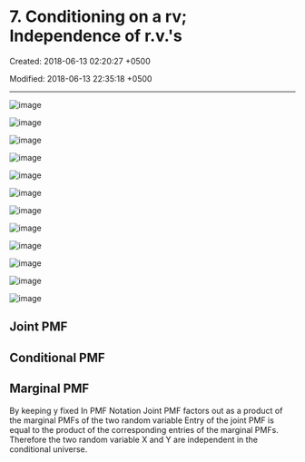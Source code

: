 # 7. Conditioning on a rv; Independence of r.v.'s

Created: 2018-06-13 02:20:27 +0500

Modified: 2018-06-13 22:35:18 +0500

---

![image](media/Intro---Syllabus_7.-Conditioning-on-a-rv;-Independence-of-r.v.'s-image1.png)

![image](media/Intro---Syllabus_7.-Conditioning-on-a-rv;-Independence-of-r.v.'s-image2.png)

![image](media/Intro---Syllabus_7.-Conditioning-on-a-rv;-Independence-of-r.v.'s-image3.png)

![image](media/Intro---Syllabus_7.-Conditioning-on-a-rv;-Independence-of-r.v.'s-image4.png)

![image](media/Intro---Syllabus_7.-Conditioning-on-a-rv;-Independence-of-r.v.'s-image5.png)

![image](media/Intro---Syllabus_7.-Conditioning-on-a-rv;-Independence-of-r.v.'s-image6.png)

![image](media/Intro---Syllabus_7.-Conditioning-on-a-rv;-Independence-of-r.v.'s-image7.png)

![image](media/Intro---Syllabus_7.-Conditioning-on-a-rv;-Independence-of-r.v.'s-image8.png)

![image](media/Intro---Syllabus_7.-Conditioning-on-a-rv;-Independence-of-r.v.'s-image9.png)

![image](media/Intro---Syllabus_7.-Conditioning-on-a-rv;-Independence-of-r.v.'s-image10.png)

![image](media/Intro---Syllabus_7.-Conditioning-on-a-rv;-Independence-of-r.v.'s-image11.png)

![image](media/Intro---Syllabus_7.-Conditioning-on-a-rv;-Independence-of-r.v.'s-image12.png)

## Joint PMF
## Conditional PMF

## Marginal PMF

By keeping y fixed
In PMF Notation
Joint PMF factors out as a product of the marginal PMFs of the two random variable
Entry of the joint PMF is equal to the product of the corresponding entries of the marginal PMFs. Therefore the two random variable X and Y are independent in the conditional universe.
